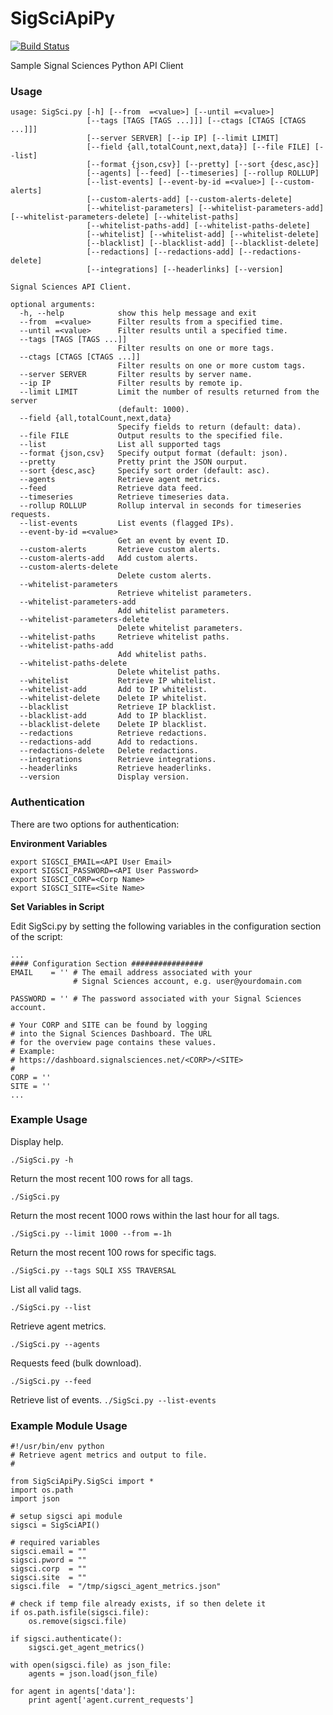 # SigSciApiPy
[![Build Status](https://travis-ci.org/signalsciences/SigSciApiPy.svg?branch=master)](https://travis-ci.org/signalsciences/SigSciApiPy)

Sample Signal Sciences Python API Client

### Usage

```
usage: SigSci.py [-h] [--from  =<value>] [--until =<value>]
                 [--tags [TAGS [TAGS ...]]] [--ctags [CTAGS [CTAGS ...]]]
                 [--server SERVER] [--ip IP] [--limit LIMIT]
                 [--field {all,totalCount,next,data}] [--file FILE] [--list]
                 [--format {json,csv}] [--pretty] [--sort {desc,asc}]
                 [--agents] [--feed] [--timeseries] [--rollup ROLLUP]
                 [--list-events] [--event-by-id =<value>] [--custom-alerts]
                 [--custom-alerts-add] [--custom-alerts-delete]
                 [--whitelist-parameters] [--whitelist-parameters-add]                 [--whitelist-parameters-delete] [--whitelist-paths]
                 [--whitelist-paths-add] [--whitelist-paths-delete]
                 [--whitelist] [--whitelist-add] [--whitelist-delete]
                 [--blacklist] [--blacklist-add] [--blacklist-delete]
                 [--redactions] [--redactions-add] [--redactions-delete]
                 [--integrations] [--headerlinks] [--version]

Signal Sciences API Client.

optional arguments:
  -h, --help            show this help message and exit
  --from  =<value>      Filter results from a specified time.
  --until =<value>      Filter results until a specified time.
  --tags [TAGS [TAGS ...]]
                        Filter results on one or more tags.
  --ctags [CTAGS [CTAGS ...]]
                        Filter results on one or more custom tags.
  --server SERVER       Filter results by server name.
  --ip IP               Filter results by remote ip.
  --limit LIMIT         Limit the number of results returned from the server
                        (default: 1000).
  --field {all,totalCount,next,data}
                        Specify fields to return (default: data).
  --file FILE           Output results to the specified file.
  --list                List all supported tags
  --format {json,csv}   Specify output format (default: json).
  --pretty              Pretty print the JSON ourput.
  --sort {desc,asc}     Specify sort order (default: asc).
  --agents              Retrieve agent metrics.
  --feed                Retrieve data feed.
  --timeseries          Retrieve timeseries data.
  --rollup ROLLUP       Rollup interval in seconds for timeseries requests.
  --list-events         List events (flagged IPs).
  --event-by-id =<value>
                        Get an event by event ID.
  --custom-alerts       Retrieve custom alerts.
  --custom-alerts-add   Add custom alerts.
  --custom-alerts-delete
                        Delete custom alerts.
  --whitelist-parameters
                        Retrieve whitelist parameters.
  --whitelist-parameters-add
                        Add whitelist parameters.
  --whitelist-parameters-delete
                        Delete whitelist parameters.
  --whitelist-paths     Retrieve whitelist paths.
  --whitelist-paths-add
                        Add whitelist paths.
  --whitelist-paths-delete
                        Delete whitelist paths.
  --whitelist           Retrieve IP whitelist.
  --whitelist-add       Add to IP whitelist.
  --whitelist-delete    Delete IP whitelist.
  --blacklist           Retrieve IP blacklist.
  --blacklist-add       Add to IP blacklist.
  --blacklist-delete    Delete IP blacklist.
  --redactions          Retrieve redactions.
  --redactions-add      Add to redactions.
  --redactions-delete   Delete redactions.
  --integrations        Retrieve integrations.
  --headerlinks         Retrieve headerlinks.
  --version             Display version.
  ```

### Authentication

There are two options for authentication:

__Environment Variables__

```
export SIGSCI_EMAIL=<API User Email>
export SIGSCI_PASSWORD=<API User Password>
export SIGSCI_CORP=<Corp Name>
export SIGSCI_SITE=<Site Name>
```

__Set Variables in Script__

Edit SigSci.py by setting the following variables in the configuration section of the script:

```
...
#### Configuration Section ################
EMAIL    = '' # The email address associated with your
              # Signal Sciences account, e.g. user@yourdomain.com

PASSWORD = '' # The password associated with your Signal Sciences account.

# Your CORP and SITE can be found by logging
# into the Signal Sciences Dashboard. The URL 
# for the overview page contains these values.
# Example:
# https://dashboard.signalsciences.net/<CORP>/<SITE>
#
CORP = ''
SITE = ''
...
```

### Example Usage

Display help.

`./SigSci.py -h`

Return the most recent 100 rows for all tags.

`./SigSci.py`

Return the most recent 1000 rows within the last hour for all tags.

`./SigSci.py --limit 1000 --from =-1h`

Return the most recent 100 rows for specific tags.

`./SigSci.py --tags SQLI XSS TRAVERSAL`

List all valid tags.

`./SigSci.py --list`

Retrieve agent metrics.

`./SigSci.py --agents`

Requests feed (bulk download).

`./SigSci.py --feed`

Retrieve list of events.
`./SigSci.py --list-events`

### Example Module Usage

```
#!/usr/bin/env python
# Retrieve agent metrics and output to file.
#

from SigSciApiPy.SigSci import *
import os.path
import json

# setup sigsci api module
sigsci = SigSciAPI()

# required variables
sigsci.email = ""
sigsci.pword = ""
sigsci.corp  = ""
sigsci.site  = ""
sigsci.file  = "/tmp/sigsci_agent_metrics.json"

# check if temp file already exists, if so then delete it
if os.path.isfile(sigsci.file):
    os.remove(sigsci.file)

if sigsci.authenticate():
    sigsci.get_agent_metrics()

with open(sigsci.file) as json_file:    
    agents = json.load(json_file)

for agent in agents['data']:
    print agent['agent.current_requests']
```
